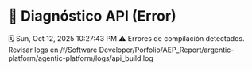# 🚨 Diagnóstico API (Error)
🗓️ Sun, Oct 12, 2025 10:27:43 PM
⚠️ Errores de compilación detectados. Revisar logs en /f/Software Developer/Porfolio/AEP_Report/argentic-platform/agentic-platform/logs/api_build.log
